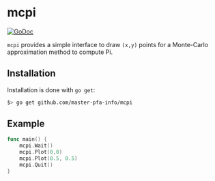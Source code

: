# mcpi

[![GoDoc](https://godoc.org/github.com/master-pfa-info/mcpi?status.svg)](https://godoc.org/github.com/master-pfa-info/mcpi)

`mcpi` provides a simple interface to draw `(x,y)` points for a Monte-Carlo approximation method to compute Pi.

## Installation

Installation is done with `go get`:

```sh
$> go get github.com/master-pfa-info/mcpi
```

## Example

```go
func main() {
	mcpi.Wait()
	mcpi.Plot(0,0)
	mcpi.Plot(0.5, 0.5)
	mcpi.Quit()
}
```
